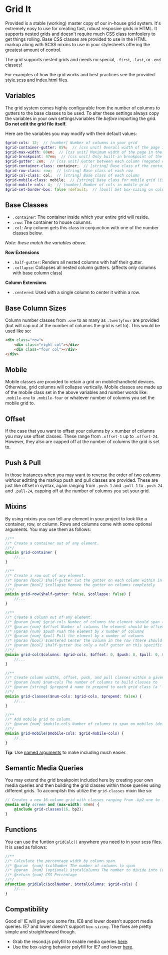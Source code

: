 # Grid It

Provided is a stable (working) master copy of our in-house grid system. It's extremely easy to use for creating fast, robust resposive grids in HTML. It supports nested grids and doesn't require much CSS class tomfoolery to get things rolling. Base CSS classes are provided to use in the HTML markup along with SCSS mixins to use in your stylesheets offering the greatest amount of control.

The grid supports nested grids and needs no special, `.first`, `.last`, or `.end` classes!

For examples of how the grid works and best practices see the provided style.scss and index.html files.

## Variables

The grid system comes highly configurable from the number of columns to gutters to the base classes to be used. To alter these settings always copy the variables in your own settings/variables file *before* importing the grid. **Do not edit the grid file itself.**

Here are the variables you may modify with their default values:

```scss
$grid-cols: 12;  // [number] Number of columns in your grid
$grid-container-gutter: 85%;  // [css unit] Overall width of the page in the browser
$grid-max-width: 80em;  // [css unit] Maximum width of the page in the browser
$grid-breakpoint: 47em;  // [css unit] Only built-in breakpoint of the grid (everything flattens)
$grid-gutter: 2em;  // [css unit] Gutter between each column (negated on first and last columns)
$grid-container-class: container;  // [string] Base class of the container element
$grid-row-class: row;  // [string] Base class of each row
$grid-col-class: col;  // [string] Base class of each column
$grid-mobile-class: mobile;  // [string] Base class for mobile grid (is appended with -#)
$grid-mobile-cols: 4;  // [number] Number of cols in mobile grid
$grid-set-border-box: false !default;  // [bool] Set box-sizing on column classes (assumes applied globally by default)
```

## Base Classes

* `.container`: The container inside which your entire grid will reside.
* `.row`: The container to house columns.
* `.col`: Any column gets this class in conjunction with one of the number classes below.

*Note: these match the variables above.*

**Row Extensions**

* `.half-gutter`: Renders all nested columns with half their gutter.
* `.collapse`: Collapses all nested column gutters. (affects only columns with base column class)

**Column Extensions**

* `.centered`: Used with a single column to center it within a row.

## Base Column Sizes

Column number classes from `.one` to as many as `.twentyfour` are provided (but will cap out at the number of columns the grid is set to). This would be used like so:

```html
<div class="row">
    <div class="eight col"></div>
    <div class="four col"></div>
</div>
```

## Mobile

Mobile classes are provided to retain a grid on mobile/handheld devices. Otherwise, grid columns will collapse vertically. Mobile classes are made up of the mobile class set in the above variables and number words like: `.mobile-one` to `.mobile-four` or whatever number of columns you set the mobile grid to.

## Offset

If the case that you want to offset your columns by `x` number of columns you may use offset classes. These range from `.offset-1` up to `.offset-24`. However, they also are capped off at the number of columns the grid is set to.

## Push & Pull

In those instances when you may want to reverse the order of two columns *without* editting the markup push and pull classes are provided. These are just like offset in syntax, again ranging from `.push-1` and `.pull-1` to `.push-24` and `.pull-24`, capping off at the number of columns you set your grid.

## Mixins

By using mixins you can tell any element in your project to look like a container, row, or column. Rows and columns come with some optional arguments. You may use them as follows:

```scss
//**
//* Create a container out of any element.
//*/
@mixin grid-container {
    //...
}

//**
//* Create a row out of any element.
//* @param {bool} $half-gutter Cut the gutter on each column within in half (acts on all direct decendents)
//* @param {bool} $collapse Remove the gutter on columns completely
//*/
@mixin grid-row($half-gutter: false, $collapse: false) {
    //...
}

//**
//* Create a column out of any element.
//* @param {num} $grid-cols Number of columns the element should span (default is max)
//* @param {num} $offset Number of columns the element should be offset by
//* @param {num} $push Push the element by x number of columns
//* @param {num} $pull Pull the element by x number of columns
//* @param {bool} $centered Center the column in the row (there should only be one)
//* @param {bool} $half-gutter Use only a half gutter on this specific column
//*/
@mixin grid-col($columns: $grid-cols, $offset: 0, $push: 0, $pull: 0, $centered: false, $half-gutter: false) {
    //...
}

//**
//* Create column widths, offset, push, and pull classes within a given context.
//* @param {num} $num-cols The number of columns to build classes to
//* @param {string} $prepend A name to prepend to each grid class (a '-' separates this from the class name)
//*/
@mixin grid-classes($num-cols: $grid-cols, $prepend: false) {
    //...
}

//**
//* Add mobile grid to column.
//* @param {num} $mobile-cols Number of columns to span on mobiles (default is max)
//*/
@mixin grid-mobile($mobile-cols: $grid-mobile-cols) {
    //...
}
```

**Tip**: Use [named arguments](http://sass-lang.com/docs/yardoc/file.SASS_REFERENCE.html#keyword_arguments) to make including much easier.

## Semantic Media Queries

You may extend the grid breakpoint included here by creating your own media queries and then building the grid classes within those queries using different grids. To accomplish this utilize the `grid-classes` mixin like so:

```scss
// Creates a new 16-column grid with classes ranging from .bp2-one to .bp2-sixteen
@media only screen and (max-width: 60em) {
    @include grid-classes(16, bp2);
}
```

## Functions

You can use the funtion `gridCalc()` anywhere you need to in your scss files. It is used as follows:

```scss
//**
//* Calculate the percentage width by column span.
//* @param  {num} $colNumber The number of columns to span
//* @param  {num} (optional) $totalColumns The number to divide into (defaults to $grid-cols)
//* @return {num} CSS Percentage
//*/
@function gridCalc($colNumber, $totalColumns: $grid-cols) {
    //...
}
```

## Compatibility

Good ol' IE will give you some fits. IE8 and lower doesn't support media queries. IE7 and lower doesn't support `box-sizing`. The fixes are pretty simple and straightfoward though.

* Grab the resond.js polyfill to enable media queries [here](https://github.com/scottjehl/Respond).
* Use the box-sizing behavior polyfill for IE7 and lower [here](https://github.com/Schepp/box-sizing-polyfill).
